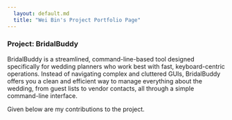 ```yaml
---
  layout: default.md
  title: "Wei Bin's Project Portfolio Page"
---
```


### Project: BridalBuddy

BridalBuddy is a streamlined, command-line-based tool designed specifically for wedding planners who work best with fast, keyboard-centric operations. Instead of navigating complex and cluttered GUIs, BridalBuddy offers you a clean and efficient way to manage everything about the wedding, from guest lists to vendor contacts, all through a simple command-line interface.

Given below are my contributions to the project.

